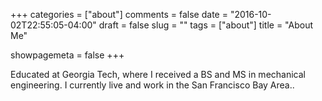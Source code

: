+++
categories = ["about"]
comments = false
date = "2016-10-02T22:55:05-04:00"
draft = false
slug = ""
tags = ["about"]
title = "About Me"

showpagemeta = false
+++

Educated at Georgia Tech, where I received a BS and MS in mechanical engineering. I currently live and work in the San Francisco Bay Area..